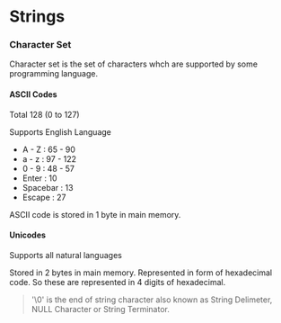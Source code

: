 # Strings

### Character Set
Character set is the set of characters whch are supported by some programming language.

#### ASCII Codes
Total 128 (0 to 127)

Supports English Language

* A - Z : 65 - 90
* a - z : 97 - 122
* 0 - 9 : 48 - 57
* Enter : 10
* Spacebar : 13
* Escape : 27

ASCII code is stored in 1 byte in main memory.

#### Unicodes
Supports all natural languages

Stored in 2 bytes in main memory. Represented in form of hexadecimal code. So these are represented in 4 digits of hexadecimal.

> '\0' is the end of string character also known as String Delimeter, NULL Character or String Terminator.
